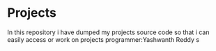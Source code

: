 # Projects
In this repository i have dumped my projects source code so that i can easily access or work on projects
programmer:Yashwanth Reddy s
